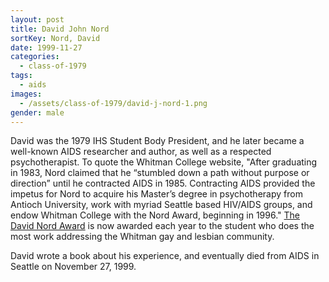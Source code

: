 ```yaml
---
layout: post
title: David John Nord
sortKey: Nord, David
date: 1999-11-27
categories:
  - class-of-1979
tags:
  - aids
images:
  - /assets/class-of-1979/david-j-nord-1.png
gender: male
---
```

David was the 1979 IHS Student Body President, and he later became a well-known AIDS researcher and author, as well as a respected psychotherapist. To quote the Whitman College website, "After graduating in 1983, Nord claimed that he “stumbled down a path without purpose or direction” until he contracted AIDS in 1985. Contracting AIDS provided the impetus for Nord to acquire his Master’s degree in psychotherapy from Antioch University, work with myriad Seattle based HIV/AIDS groups, and endow Whitman College with the Nord Award, beginning in 1996." [The David Nord Award](https://www.whitmanarchives.org/omeka/items/show/59) is now awarded each year to the student who does the most work addressing the Whitman gay and lesbian community.

David wrote a book about his experience, and eventually died from AIDS in Seattle on November 27, 1999.